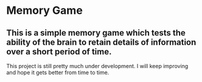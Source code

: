 # Memory Game
## This is a simple memory game which tests the ability of the brain to retain details of information over a short period of time.

  This project is still pretty much under development. I will keep improving and hope it gets better from time to time.



